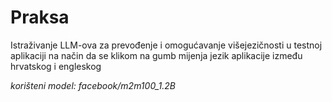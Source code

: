 # Praksa

Istraživanje LLM-ova za prevođenje i omogućavanje višejezičnosti u testnoj aplikaciji na način da se klikom na gumb mijenja jezik aplikacije između hrvatskog i engleskog

*korišteni model: facebook/m2m100_1.2B*
